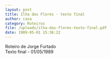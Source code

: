 ```yaml
---
layout: post
title: Ilha das Flores - texto final
author: casa
category: Roteiros
file: /uploads/ilha-das-flores-texto-final.pdf
date: 1989-05-01 15:36:22
---
```

Roteiro de Jorge Furtado\
Texto final - 01/05/1989